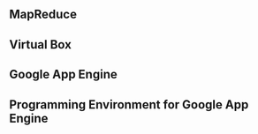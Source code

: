 ## MapReduce 




## Virtual Box 




## Google App Engine 




## Programming Environment for Google App Engine




